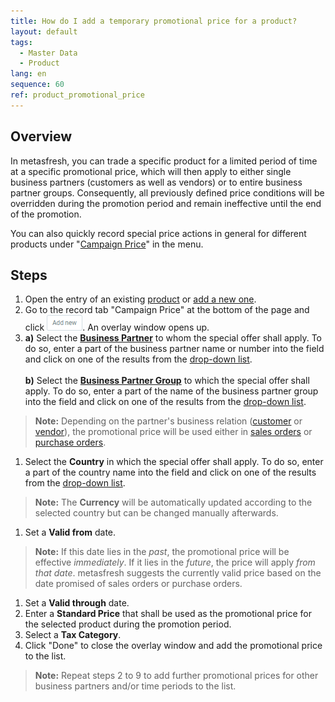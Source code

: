 ```yaml
---
title: How do I add a temporary promotional price for a product?
layout: default
tags:
  - Master Data
  - Product
lang: en
sequence: 60
ref: product_promotional_price
---
```


## Overview
In metasfresh, you can trade a specific product for a limited period of time at a specific promotional price, which will then apply to either single business partners (customers as well as vendors) or to entire business partner groups. Consequently, all previously defined price conditions will be overridden during the promotion period and remain ineffective until the end of the promotion.

You can also quickly record special price actions in general for different products under "[Campaign Price](Price_campaign_add_promotional_price)" in the menu.

## Steps
1. Open the entry of an existing [product](Menu) or [add a new one](NewProduct).
1. Go to the record tab "Campaign Price" at the bottom of the page and click ![](assets/Add_New_Button.png). An overlay window opens up.
1. **a)** Select the [**Business Partner**](New_Business_Partner) to whom the special offer shall apply. To do so, enter a part of the business partner name or number into the field and click on one of the results from the [drop-down list](Keyboard_shortcuts_reference).<br><br>
**b)** Select the [**Business Partner Group**](New_Business_Partner_Group) to which the special offer shall apply. To do so, enter a part of the name of the business partner group into the field and click on one of the results from the [drop-down list](Keyboard_shortcuts_reference).
 >**Note:** Depending on the partner's business relation ([customer](New_business_partner_customer) or [vendor](New_business_partner_vendor)), the promotional price will be used either in [sales orders](SalesOrder_recording) or [purchase orders](CreatePurchaseOrder).

1. Select the **Country** in which the special offer shall apply. To do so, enter a part of the country name into the field and click on one of the results from the [drop-down list](Keyboard_shortcuts_reference).
 >**Note:** The **Currency** will be automatically updated according to the selected country but can be changed manually afterwards.

1. Set a **Valid from** date.
 >**Note:** If this date lies in the *past*, the promotional price will be effective *immediately*. If it lies in the *future*, the price will apply *from that date*. metasfresh suggests the currently valid price based on the date promised of sales orders or purchase orders.

1. Set a **Valid through** date.
1. Enter a **Standard Price** that shall be used as the promotional price for the selected product during the promotion period.
1. Select a **Tax Category**.
1. Click "Done" to close the overlay window and add the promotional price to the list.
 >**Note:** Repeat steps 2 to 9 to add further promotional prices for other business partners and/or time periods to the list.
